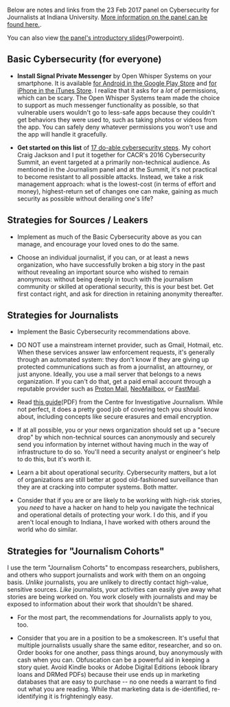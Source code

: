 <!-- 
.. title: Cybersecurity For Journalists Panel Notes
.. slug: journalists2017
.. date: 2017-02-23 11:34:17 UTC-05:00
.. tags: 
.. link: 
.. description: 
.. type: text
-->

Below are notes and links from the 23 Feb 2017 panel on Cybersecurity for Journalists at Indiana University.  [More information on the panel can be found here.](https://cacr.iu.edu/events/2017/cybersec-for-jounalists.php).

You can also view [the panel's introductory slides](/files/Cybersecurity_for_Journalists.pptx)(Powerpoint).

## Basic Cybersecurity (for everyone)

* **Install Signal Private Messenger** by Open Whisper Systems on your smartphone.  It is available [for Android in the Google Play Store](https://play.google.com/store/apps/details?id=org.thoughtcrime.securesms) and [for iPhone in the iTunes Store](https://itunes.apple.com/us/app/signal-private-messenger/id874139669).  I realize that it asks for a *lot* of permissions, which can be scary.  The Open Whisper Systems team made the choice to support as much messenger functionality as possible, so that vulnerable users wouldn't go to less-safe apps because they couldn't get behaviors they were used to, such as taking photos or videos from the app.  You can safely deny whatever permissions you won't use and the app will handle it gracefully.

* **Get started on this list** of [17 do-able cybersecurity steps](https://cacr.iu.edu/files/documents/pdf/Everyday-Cybersecurity-Slides-CACR-Summit-2016.pdf).  My cohort Craig Jackson and I put it together for CACR's 2016 Cybersecurity Summit, an event targeted at a primarily non-technical audience.  As mentioned in the Journalism panel and at the Summit, it's not practical to become resistant to all possible attacks.  Instead, we take a risk management approach: what is the lowest-cost (in terms of effort and money), highest-return set of changes one can make, gaining as much security as possible without derailing one's life?


## Strategies for Sources / Leakers

* Implement as much of the Basic Cybersecurity above as you can manage, and encourage your loved ones to do the same.

* Choose an individual journalist, if you can, or at least a news organization, who have successfully broken a big story in the past without revealing an important source who wished to remain anonymous: without being deeply in touch with the journalism community or skilled at operational security, this is your best bet.  Get first contact right, and ask for direction in retaining anonymity thereafter.


## Strategies for Journalists

* Implement the Basic Cybersecurity recommendations above.

* DO NOT use a mainstream internet provider, such as Gmail, Hotmail, etc.  When these services answer law enforcement requests, it's generally through an automated system: they don't know if they are giving up protected communications such as from a journalist, an attourney, or just anyone.  Ideally, you use a mail server that belongs to a news organization.  If you can't do that, get a paid email account through a reputable provider such as [Proton Mail](https://protonmail.com), [NeoMailbox](https://www.neomailbox.com/), or [FastMail](https://www.fastmail.com).

* Read [this guide](http://www.tcij.org/sites/default/files/u11/InfoSec%20for%20Journalists%20V1.3.pdf)(PDF) from the Centre for Investigative Journalism.  While not perfect, it does a pretty good job of covering tech you should know about, including concepts like secure erasures and email encryption.

* If at all possible, you or your news organization should set up a "secure drop" by which non-technical sources can anonymously and securely send you information by internet without having much in the way of infrastructure to do so.  You'll need a security analyst or engineer's help to do this, but it's worth it.

* Learn a bit about operational security.  Cybersecurity matters, but a lot of organizations are still better at good old-fashioned surveillance than they are at cracking into computer systems.  Both matter.

* Consider that if you are or are likely to be working with high-risk stories, you *need* to have a hacker on hand to help you navigate the technical and operational details of protecting your work.  I do this, and if you aren't local enough to Indiana, I have worked with others around the world who do similar.


## Strategies for "Journalism Cohorts"

I use the term "Journalism Cohorts" to encompass researchers, publishers, and others who support journalists and work with them on an ongoing basis.  *Unlike* journalists, you are unlikely to directly contact high-value, sensitive sources.  *Like* journalists, your activities can easily give away what stories are being worked on.  You work closely with journalists and may be exposed to information about their work that shouldn't be shared.

* For the most part, the recommendations for Journalists apply to you, too.

* Consider that you are in a position to be a smokescreen.  It's useful that multiple journalists usually share the same editor, researcher, and so on.  Order books for one another, pass things around, buy anonymously with cash when you can.  Obfuscation can be a powerful aid in keeping a story quiet.  Avoid Kindle books or Adobe Digital Editions (ebook library loans and DRMed PDFs) because their use ends up in marketing databases that are easy to purchase -- no one needs a warrant to find out what you are reading.  While that marketing data is de-identified, re-identifying it is frighteningly easy.
